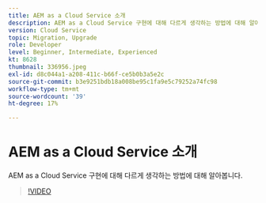 ```yaml
---
title: AEM as a Cloud Service 소개
description: AEM as a Cloud Service 구현에 대해 다르게 생각하는 방법에 대해 알아봅니다.
version: Cloud Service
topic: Migration, Upgrade
role: Developer
level: Beginner, Intermediate, Experienced
kt: 8628
thumbnail: 336956.jpeg
exl-id: d8c044a1-a208-411c-b66f-ce5b0b3a5e2c
source-git-commit: b3e9251bdb18a008be95c1fa9e5c79252a74fc98
workflow-type: tm+mt
source-wordcount: '39'
ht-degree: 17%

---
```


# AEM as a Cloud Service 소개

AEM as a Cloud Service 구현에 대해 다르게 생각하는 방법에 대해 알아봅니다.

>[!VIDEO](https://video.tv.adobe.com/v/336956?quality=12&learn=on)
